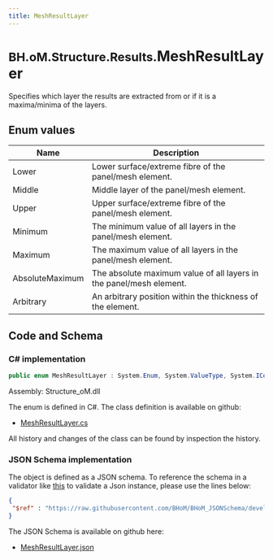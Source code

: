 ```yaml
---
title: MeshResultLayer
---
```


# <small>BH.oM.Structure.Results.</small>**MeshResultLayer**

Specifies which layer the results are extracted from or if it is a maxima/minima of the layers.

## Enum values

| Name            | Description                                                    |
|-----------------|----------------------------------------------------------------|
| Lower |  Lower surface/extreme fibre of the panel/mesh element.  |
| Middle |  Middle layer of the panel/mesh element.  |
| Upper |  Upper surface/extreme fibre of the panel/mesh element.  |
| Minimum |  The minimum value of all layers in the panel/mesh element.  |
| Maximum |  The maximum value of all layers in the panel/mesh element.  |
| AbsoluteMaximum |  The absolute maximum value of all layers in the panel/mesh element.  |
| Arbitrary |  An arbitrary position within the thickness of the element.  |


## Code and Schema

### C# implementation

``` C# title="C#"
public enum MeshResultLayer : System.Enum, System.ValueType, System.IComparable, System.ISpanFormattable, System.IFormattable, System.IConvertible
```

Assembly: Structure_oM.dll

The enum is defined in C#. The class definition is available on github:

- [MeshResultLayer.cs](https://github.com/BHoM/BHoM/blob/develop/Structure_oM/Results\Mesh\Enums\MeshResultLayer.cs)

All history and changes of the class can be found by inspection the history.
### JSON Schema implementation

The object is defined as a JSON schema. To reference the schema in a validator like [this](https://www.jsonschemavalidator.net/) to validate a Json instance, please use the lines below:

``` json title="JSON Schema"
{
 "$ref" : "https://raw.githubusercontent.com/BHoM/BHoM_JSONSchema/develop/Structure_oM/Results/MeshResultLayer.json"
}
```

The JSON Schema is available on github here:

- [MeshResultLayer.json](https://github.com/BHoM/BHoM_JSONSchema/blob/develop/Structure_oM/Results/MeshResultLayer.json)
